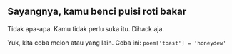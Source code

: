 ## Sayangnya, kamu benci puisi roti bakar

Tidak apa-apa. Kamu tidak perlu suka itu. Dihack aja.

Yuk, kita coba melon atau yang lain. Coba ini: `poem['toast'] = 'honeydew'`